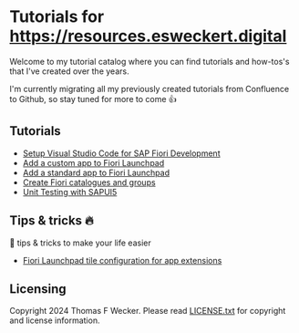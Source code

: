 # Tutorials for https://resources.esweckert.digital
Welcome to my tutorial catalog where you can find tutorials and how-tos's that I've created over the years.

I'm currently migrating all my previously created tutorials from Confluence to Github, so stay tuned for more to come :thumbsup:

## Tutorials
- [Setup Visual Studio Code for SAP Fiori Development](Setup-Vs-Code/README.md)
- [Add a custom app to Fiori Launchpad](add-a-custom-app-to-launchpad/README.md)
- [Add a standard app to Fiori Launchpad](add-a-standard-app-to-launchpad/README.md)
- [Create Fiori catalogues and groups](create-launchpad-catalogs/README.md)
- [Unit Testing with SAPUI5](unit-testing-sapui5/README.md)


## Tips & tricks :fire:

:punch: tips & tricks to make your life easier
- [Fiori Launchpad tile configuration for app extensions](hot/tile-configuration-app-extension.md)

## Licensing

Copyright 2024 Thomas F Wecker. Please read [LICENSE.txt](LICENSE.txt) for copyright and license information. 
